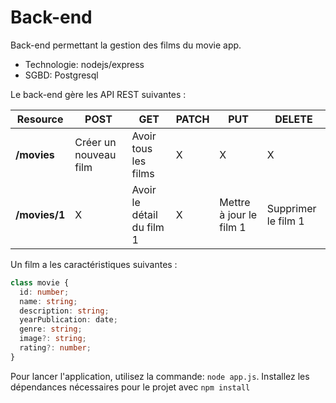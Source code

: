 # Back-end

Back-end permettant la gestion des films du movie app.

  - Technologie: nodejs/express
  - SGBD: Postgresql

Le back-end gère les API REST suivantes : 

| Resource           | POST                  | GET                            | PATCH                                    | PUT | DELETE           |
| ------------------ | --------------------- | ------------------------------ | ---------------------------------------- | --- | ---------------- |
| **/movies**      | Créer un nouveau film | Avoir tous les films          | X                                        | X   |     X            |
| **/movies/1**    | X                     | Avoir le détail du film 1 | X | Mettre à jour le film 1   | Supprimer le film 1 |

Un film a les caractéristiques suivantes : 

``` typescript
class movie {
  id: number;
  name: string;
  description: string;
  yearPublication: date;
  genre: string;
  image?: string;
  rating?: number;
}
```

Pour lancer l'application, utilisez la commande:
 ``` node app.js ```. 
Installez les dépendances nécessaires pour le projet avec ```npm install``` 

